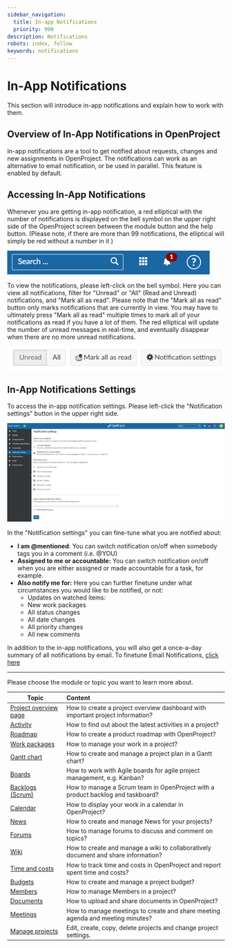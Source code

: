 ```yaml
---
sidebar_navigation:
  title: In-app Notifications
  priority: 990
description: Notifications
robots: index, follow
keywords: notifications
---
```

# In-App Notifications

This section will introduce in-app notifications and explain how to work with them. 



## Overview of In-App Notifications in OpenProject

In-app notifications are a tool to get notified about requests, changes and new assignments in OpenProject. The notifications can work as an alternative to email notification, or be used in parallel. This feature is enabled by default.

## Accessing In-App Notifications

Whenever you are getting in-app notification, a red elliptical with the number of notifications is displayed on the bell symbol on the upper right side of the OpenProject screen between the module button and the help button. (Please note, if there are more than 99 notifications, the elliptical will simply be red without a number in it )

![notifications](IaN-1.PNG)

To view the notifications, please left-click on the bell symbol. Here you can view all notifications, filter for "Unread" or "All" (Read and Unread) notifications, and "Mark all as read". Please note that the "Mark all as read" button only marks notifications that are currently in view. You may have to ultimately press "Mark all as read" multiple times to mark all of your notifications as read if you have a lot of them. The red elliptical will update the number of unread messages in real-time, and eventually disappear when there are no more unread notifications.

![notifications](IaN-2.PNG)

## In-App Notifications Settings

To access the in-app notification settings. Please left-click the "Notification settings" button in the upper right side.

![notifications](IaN-3.PNG)

In the "Notification settings" you can fine-tune what you are notified about:

- **I am @mentioned**: You can switch notification on/off  when somebody tags you in a comment (i.e. @YOU)
- **Assigned to me or accountable:** You can switch notification on/off when you are either assigned or made accountable for a task, for example.
- **Also notify me for:** Here you can further finetune under what circumstances you would like to be notified, or not:
  - Updates on watched items:
  - New work packages
  - All status changes
  - All date changes
  - All priority changes
  - All new comments


In addition to the in-app notifications, you will also get a once-a-day summary of all notifications by email. To finetune Email Notifications, [click here](../../getting-started/my-account#email-notifications)

___


Please choose the module or topic you want to learn more about.

| Topic                                    | Content                                  |
| ---------------------------------------- | :--------------------------------------- |
| [Project overview page](project-overview) | How to create a project overview dashboard with important project information? |
| [Activity](activity)                     | How to find out about the latest activities in a project? |
| [Roadmap](roadmap)                       | How to create a product roadmap with OpenProject? |
| [Work packages](work-packages)           | How to manage your work in a project?    |
| [Gantt chart](gantt-chart)               | How to create and manage a project plan in a Gantt chart? |
| [Boards](agile-boards)                   | How to work with Agile boards for agile project management, e.g. Kanban? |
| [Backlogs (Scrum)](backlogs-scrum)       | How to manage a Scrum team in OpenProject with a product backlog and taskboard? |
| [Calendar](calendar)                     | How to display your work in a calendar in OpenProject? |
| [News](news)                             | How to create and manage News for your projects? |
| [Forums](forums)                         | How to manage forums to discuss and comment on topics? |
| [Wiki](wiki)                             | How to create and manage a wiki to collaboratively document and share information? |
| [Time and costs](time-and-costs)         | How to track time and costs in OpenProject and report spent time and costs? |
| [Budgets](budgets)                       | How to create and manage a project budget? |
| [Members](members/)                      | How to manage Members in a project?      |
| [Documents](documents)                   | How to upload and share documents in OpenProject? |
| [Meetings](meetings)                     | How to manage meetings to create and share meeting agenda and meeting minutes? |
| [Manage projects](projects)              | Edit, create, copy, delete projects and change project settings. |

